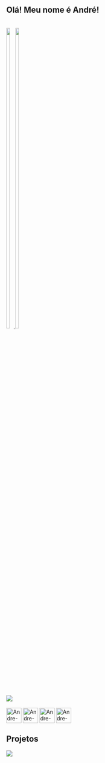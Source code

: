 ## Olá! Meu nome é André!

<!-- INFORMAÇÕES DO PERFIL -->
  <div style="display: inline-block"> <br> 
    <a href="https://github.com/andre-fe-santana">
    <img height="45%" src="https://github-readme-stats.vercel.app/api?username=andre-fe-santana&show_icons=true&theme=tokyonight&repo=github-readme-stats">
    <img height="45%" src="https://github-readme-stats.vercel.app/api/top-langs/?username=andre-fe-santana&theme=tokyonight&layout=compact">
  </div>
  
  <div> 
    <!-- gmail -->
    <a href="mailto:castroferreiraandre" target="_blank"><img src="https://img.shields.io/badge/Gmail-D14836?style=for-the-badge&logo=gmail&logoColor=white" target="_blank"></a>
  </div>  
  
  <div style="display: inline-block"> <br> 
    <img align="center" alt="Andre-PHP" height=40 width=40 src="https://cdn.jsdelivr.net/gh/devicons/devicon/icons/php/php-original.svg">
    <img align="center" alt="Andre-MySQL" height=40 width=40 src="https://cdn.jsdelivr.net/gh/devicons/devicon/icons/mysql/mysql-original.svg">
    <img align="center" alt="Andre-JavaScript" height=40 width=40 src="https://cdn.jsdelivr.net/gh/devicons/devicon/icons/javascript/javascript-original.svg">
    <img align="center" alt="Andre-JavaScript" height=40 width=40 src="https://cdn.jsdelivr.net/gh/devicons/devicon/icons/python/python-original.svg">
  </div>
  

 
## Projetos
<a href="https://github.com/Agendadoestudante/AgendaISERJ">
  <img align="center" src="https://github-readme-stats.vercel.app/api/pin/?username=Agendadoestudante&repo=AgendaISERJ&theme=tokyonight" />
</a>

